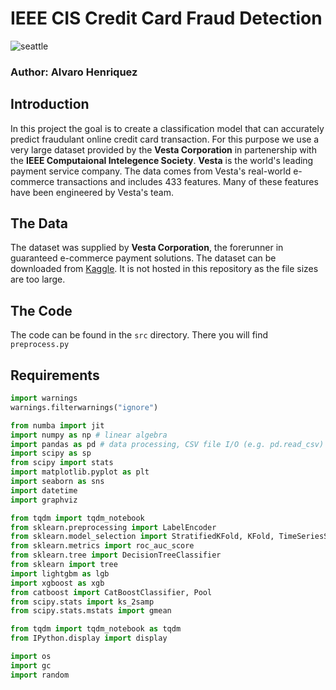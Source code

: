 # IEEE CIS Credit Card Fraud Detection
![seattle](images/markus-spiske-iar-afB0QQw-unsplash.jpg)
### Author: Alvaro Henriquez
## Introduction
In this project the goal is to create a classification model that can accurately predict fraudulant online credit card transaction. For this purpose we use a very large dataset provided by the **Vesta Corporation** in partenership with the **IEEE Computaional Intelegence Society**. **Vesta** is the world's leading payment service company. The data comes from Vesta's real-world e-commerce transactions and includes 433 features. Many of these features have been engineered by Vesta's team.
## The Data
The dataset was supplied by **Vesta Corporation**, the forerunner in guaranteed e-commerce payment solutions. The dataset can be downloaded from [Kaggle](https://www.kaggle.com/c/ieee-fraud-detection/data?select=test_transaction.csv). It is not hosted in this repository as the file sizes are too large.
## The Code
The code can be found in the `src` directory. There you will find `preprocess.py`
## Requirements

```python
import warnings
warnings.filterwarnings("ignore")

from numba import jit
import numpy as np # linear algebra
import pandas as pd # data processing, CSV file I/O (e.g. pd.read_csv)
import scipy as sp
from scipy import stats
import matplotlib.pyplot as plt
import seaborn as sns
import datetime
import graphviz

from tqdm import tqdm_notebook
from sklearn.preprocessing import LabelEncoder
from sklearn.model_selection import StratifiedKFold, KFold, TimeSeriesSplit, train_test_split
from sklearn.metrics import roc_auc_score
from sklearn.tree import DecisionTreeClassifier
from sklearn import tree
import lightgbm as lgb
import xgboost as xgb
from catboost import CatBoostClassifier, Pool
from scipy.stats import ks_2samp
from scipy.stats.mstats import gmean

from tqdm import tqdm_notebook as tqdm
from IPython.display import display

import os
import gc
import random
```